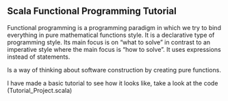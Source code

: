 ## Scala Functional Programming Tutorial ##


Functional programming is a programming paradigm in which we try to bind 
everything in pure mathematical functions style. It is a declarative type 
of programming style. Its main focus is on “what to solve” in contrast to 
an imperative style where the main focus is “how to solve”. It uses expressions
instead of statements.

Is a way of thinking about software construction by creating pure functions.

I have made a basic tutorial to see how it looks like, take a look at the code
(Tutorial_Project.scala)

